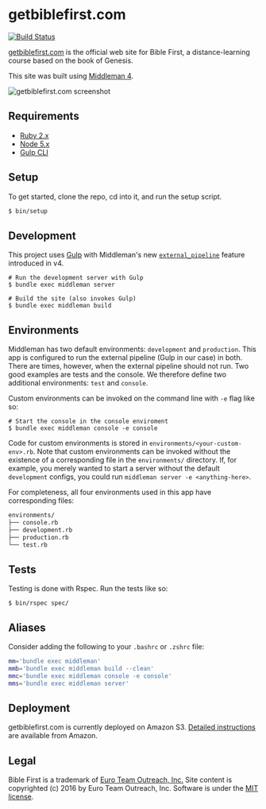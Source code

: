 getbiblefirst.com
=================

[![Build Status](https://travis-ci.org/joshukraine/getbiblefirst.com.svg?branch=master)](https://travis-ci.org/joshukraine/getbiblefirst.com)

[getbiblefirst.com](http://getbiblefirst.com/) is the official web site for Bible First, a distance-learning course based on the book of Genesis.

This site was built using [Middleman 4](https://middlemanapp.com/).

![getbiblefirst.com screenshot](http://d3lyzr3q25n7t0.cloudfront.net/getbiblefirst-com-screenshot-2016.jpg)

Requirements
------------

* [Ruby 2.x](https://github.com/rbenv/rbenv#readme)
* [Node 5.x](https://github.com/creationix/nvm#readme)
* [Gulp CLI](https://github.com/gulpjs/gulp/blob/master/docs/getting-started.md#getting-started)


Setup
-----

To get started, clone the repo, cd into it, and run the setup script.

```sh
$ bin/setup
```

Development
-----------

This project uses [Gulp](http://gulpjs.com/) with Middleman's new [`external_pipeline`](https://middlemanapp.com/advanced/external-pipeline/) feature introduced in v4.

    # Run the development server with Gulp
    $ bundle exec middleman server
    
    # Build the site (also invokes Gulp)
    $ bundle exec middleman build

Environments
------------

Middleman has two default environments: `development` and `production`. This app is configured to run the external pipeline (Gulp in our case) in both. There are times, however, when the external pipeline should not run. Two good examples are tests and the console. We therefore define two additional environments: `test` and `console`.

Custom environments can be invoked on the command line with `-e` flag like so:

    # Start the console in the console enviroment
    $ bundle exec middleman console -e console

Code for custom environments is stored in `environments/<your-custom-env>.rb`. Note that custom environments can be invoked without the existence of a corresponding file in the `environments/` directory. If, for example, you merely wanted to start a server without the default `development` configs, you could run `middleman server -e <anything-here>`.

For completeness, all four environments used in this app have corresponding files:

```sh
environments/
├── console.rb
├── development.rb
├── production.rb
└── test.rb
```

Tests
-----

Testing is done with Rspec. Run the tests like so:

    $ bin/rspec spec/

Aliases
-------

Consider adding the following to your `.bashrc` or `.zshrc` file:

```sh
mm='bundle exec middleman'
mmb='bundle exec middleman build --clean'
mmc='bundle exec middleman console -e console'
mms='bundle exec middleman server'
```

Deployment
----------

getbiblefirst.com is currently deployed on Amazon S3. [Detailed instructions](http://docs.aws.amazon.com/gettingstarted/latest/swh/website-hosting-intro.html) are available from Amazon.

Legal
-----

Bible First is a trademark of [Euro Team Outreach, Inc.](http://www.euroteamoutreach.org/) Site content is copyrighted (c) 2016 by Euro Team Outreach, Inc. Software is under the [MIT license](https://github.com/joshukraine/getbiblefirst.com/blob/master/LICENSE).
